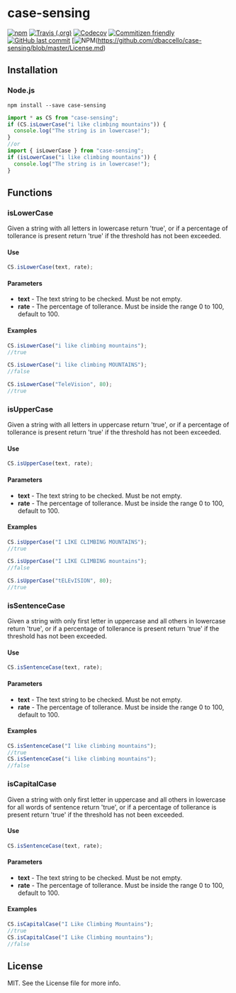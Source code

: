 # case-sensing

[![npm](https://img.shields.io/npm/v/case-sensing)](https://www.npmjs.com/package/case-sensing)
[![Travis (.org)](https://img.shields.io/travis/dbaccello/case-sensing)](https://travis-ci.com/github/dbaccello/case-sensing)
[![Codecov](https://img.shields.io/codecov/c/github/dbaccello/case-sensing)](https://codecov.io/gh/dbaccello/case-sensing)
[![Commitizen friendly](https://img.shields.io/badge/commitizen-friendly-brightgreen.svg)](http://commitizen.github.io/cz-cli/)
[![GitHub last commit](https://img.shields.io/github/last-commit/dbaccello/case-sensing)](https://github.com/dbaccello/case-sensing/commits/master)
[![NPM](https://img.shields.io/npm/l/case-sensing)(https://github.com/dbaccello/case-sensing/blob/master/License.md)

## Installation
### Node.js
```
npm install --save case-sensing
```

```javascript
import * as CS from "case-sensing";
if (CS.isLowerCase("i like climbing mountains")) {
  console.log("The string is in lowercase!");
}
//or
import { isLowerCase } from "case-sensing";
if (isLowerCase("i like climbing mountains")) {
  console.log("The string is in lowercase!");
}
```
## Functions

### isLowerCase

Given a string with all letters in lowercase return 'true', or if a percentage of tollerance is present return 'true' if the threshold has not been exceeded.

#### Use
```javascript
CS.isLowerCase(text, rate);
```

#### Parameters
* **text** - The text string to be checked. Must be not empty.
* **rate** - The percentage of tollerance. Must be inside the range 0 to 100, default to 100.

#### Examples
```javascript
CS.isLowerCase("i like climbing mountains");
//true

CS.isLowerCase("i like climbing MOUNTAINS");
//false

CS.isLowerCase("TeleVision", 80);
//true
```

### isUpperCase

Given a string with all letters in uppercase return 'true', or if a percentage of tollerance is present return 'true' if the threshold has not been exceeded.

#### Use
```javascript
CS.isUpperCase(text, rate);
```

#### Parameters
* **text** - The text string to be checked. Must be not empty.
* **rate** - The percentage of tollerance. Must be inside the range 0 to 100, default to 100.

#### Examples
```javascript
CS.isUpperCase("I LIKE CLIMBING MOUNTAINS");
//true

CS.isUpperCase("I LIKE CLIMBING mountains");
//false

CS.isUpperCase("tELEvISION", 80);
//true
```

### isSentenceCase

Given a string with only first letter in uppercase and all others in lowercase return 'true', or if a percentage of tollerance is present return 'true' if the threshold has not been exceeded.

#### Use
```javascript
CS.isSentenceCase(text, rate);
```

#### Parameters
* **text** - The text string to be checked. Must be not empty.
* **rate** - The percentage of tollerance. Must be inside the range 0 to 100, default to 100.

#### Examples
```javascript
CS.isSentenceCase("I like climbing mountains");
//true
CS.isSentenceCase("i like climbing mountains");
//false
```

### isCapitalCase

Given a string with only first letter in uppercase and all others in lowercase for all words of sentence return 'true', or if a percentage of tollerance is present return 'true' if the threshold has not been exceeded.

#### Use
```javascript
CS.isSentenceCase(text, rate);
```

#### Parameters
* **text** - The text string to be checked. Must be not empty.
* **rate** - The percentage of tollerance. Must be inside the range 0 to 100, default to 100.

#### Examples
```javascript
CS.isCapitalCase("I Like Climbing Mountains");
//true
CS.isCapitalCase("I Like Climbing mountains");
//false
```

## License
MIT. See the License file for more info.
